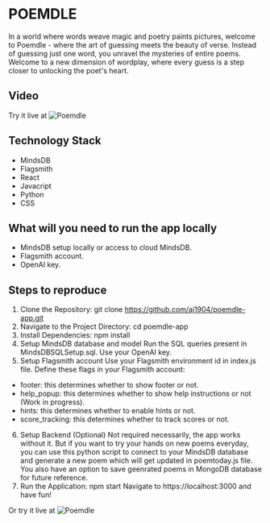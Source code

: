 # POEMDLE
In a world where words weave magic and poetry paints pictures, welcome to Poemdle - where the art of guessing meets the beauty of verse. Instead of guessing just one word, you unravel the mysteries of entire poems. Welcome to a new dimension of wordplay, where every guess is a step closer to unlocking the poet's heart.

## Video
Try it live at ![Poemdle](https://poemdle.netlify.app/)

## Technology Stack
- MindsDB
- Flagsmith
- React
- Javacript
- Python
- CSS

## What will you need to run the app locally
- MindsDB setup locally or access to cloud MindsDB.
- Flagsmith account.
- OpenAI key.

## Steps to reproduce
1. Clone the Repository:
git clone https://github.com/aj1904/poemdle-app.git
2. Navigate to the Project Directory:
cd poemdle-app
3. Install Dependencies:
npm install
4. Setup MindsDB database and model
Run the SQL queries present in MindsDBSQLSetup.sql. Use your OpenAI key.
5. Setup Flagsmith account
Use your Flagsmith environment id in index.js file. Define these flags in your Flagsmith account:
- footer: this determines whether to show footer or not.
- help_popup: this determines whether to show help instructions or not (Work in progress).
- hints: this determines whether to enable hints or not.
- score_tracking: this determines whether to track scores or not.
6. Setup Backend (Optional)
Not required necessarily, the app works without it. But if you want to try your hands on new poems everyday, you can use this python script to connect to your MindsDB database and generate a new poem which will get updated in poemtoday.js file. You also have an option to save geenrated poems in MongoDB database for future reference.
7. Run the Application:
npm start
Navigate to https://localhost:3000 and have fun!

Or try it live at ![Poemdle](https://poemdle.netlify.app/)
